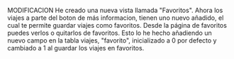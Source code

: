 MODIFICACION
He creado una nueva vista llamada "Favoritos". Ahora los viajes a parte del boton de más informacion, tienen uno nuevo añadido, el cual te permite guardar viajes como favoritos.
Desde la página de favoritos puedes verlos o quitarlos de favoritos.
Esto lo he hecho añadiendo un nuevo campo en la tabla viajes, "favorito", inicializado a 0 por defecto y cambiado a 1 al guardar los viajes en favoritos.
